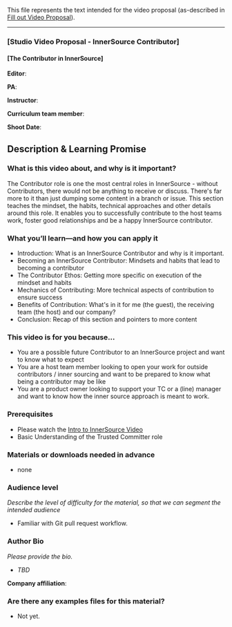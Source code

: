 This file represents the text intended for the video proposal (as-described in [Fill out Video Proposal]).

- - -

### [Studio Video Proposal - InnerSource Contributor]
#### [The Contributor in InnerSource]

**Editor**:

**PA**: 

**Instructor**:

**Curriculum team member**: 

**Shoot Date**:

## Description & Learning Promise

### What is this video about, and why is it important?
The Contributor role is one the most central roles in InnerSource - without Contributors, there would not be anything to receive or discuss. 
There's far more to it than just dumping some content in a branch or issue.
This section teaches the mindset, the habits, technical approaches and other details around this role.  It enables you to successfully contribute to the host teams work, foster good relationships and be a happy InnerSource contributor.

### What you’ll learn—and how you can apply it

* Introduction: What is an InnerSource Contributor and why is it important.
* Becoming an InnerSource Contributor: Mindsets and habits that lead to becoming a contributor
* The Contributor Ethos: Getting more specific on execution of the mindset and habits   
* Mechanics of Contributing: More technical aspects of contribution to ensure success
* Benefits of Contribution: What's in it for me (the guest), the receiving team (the host) and our company?
* Conclusion: Recap of this section and pointers to more content

### This video is for you because…

* You are a possible future Contributor to an InnerSource project and want to know what to expect 
* You are a host team member looking to open your work for outside contributors / inner sourcing and want to be prepared to know what being a contributor may be like 
* You are a product owner looking to support your TC or a (line) manager and want to know how the inner source approach is meant to work.

### Prerequisites
 
* Please watch the [Intro to InnerSource Video](https://www.safaribooksonline.com/videos/introduction-to-innersource/9781492041504)
* Basic Understanding of the Trusted Committer role


### Materials or downloads needed in advance
 
* none

### Audience level
_Describe the level of difficulty for the material, so that we can segment the intended audience_

* Familiar with Git pull request workflow.

### Author Bio
_Please provide the bio._

* _TBD_

**Company affiliation**:

### Are there any examples files for this material?

* Not yet.


[Fill out Video Proposal]: https://github.com/InnerSourceCommons/InnerSourceLearningPath/issues/49
